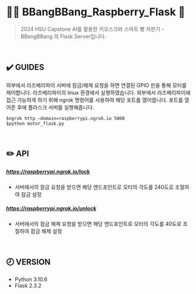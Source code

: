 # 👵🏻 BBangBBang_Raspberry_Flask 🤖

> 2024 HSU Capstone AI를 활용한 키오스크와 스마트 빵 자판기 - BBangBBang 의 Flask Server입니다.

</br>

## ✔️ GUIDES

외부에서 라즈베리파이 서버에 잠금/해제 요청을 하면 연결된 GPIO 핀을 통해 모터를 제어합니다.
라즈베리파이의 linux 환경에서 실행하였습니다. 외부에서 라즈베리파이에 접근 가능하게 하기 위해 ngrok 명령어를 사용하여 해당 포트를 열어줍니다.
포트를 열어준 후에 플라스크 서버를 실행해줍니다.

```shell
$ngrok http —domain=raspberrypi.ngrok.io 5000
$python motor_flask.py
```

</br>

## ✏️ API

##### https://raspberrypi.ngrok.io/lock

- 서버에서의 잠금 요청을 받으면 해당 엔드포인트로 모터의 각도를 240도로 조절하여 잠금 설정

##### https://raspberrypi.ngrok.io/unlock

- 서버에서의 잠금 해제 요청을 받으면 해당 엔드포인트로 모터의 각도를 40도로 조절하여 잠금 해제 설정

</br>

## 🕗 VERSION

- Python 3.10.6
- Flask 2.3.2
